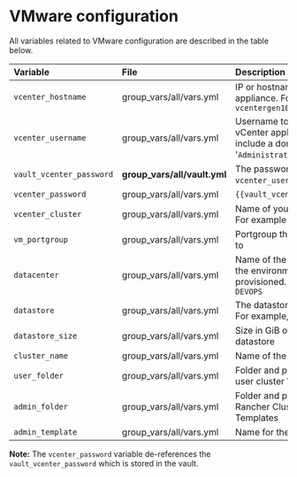 # VMware configuration

All variables related to VMware configuration are described in the table below.

|Variable|File|Description|
|:-------|:---|:----------|
|`vcenter_hostname`|group_vars/all/vars.yml|IP or hostname of the vCenter appliance. For example, `vcentergen10.am2.cloudra.local`|
|`vcenter_username`|group_vars/all/vars.yml|Username to log in to the vCenter appliance. It might include a domain, for example, '`Administrator@vsphere.local`'|
|`vault_vcenter_password`|**group_vars/all/vault.yml**|The password for the `vcenter_username` user.|
|`vcenter_password`|group_vars/all/vars.yml|`{{vault_vcenter_password}}`|
|`vcenter_cluster`|group_vars/all/vars.yml|Name of your SimpliVity Cluster. For example `Rancher`|
|`vm_portgroup`|group_vars/all/vars.yml|Portgroup that the VMs connect to|
|`datacenter`|group_vars/all/vars.yml|Name of the datacenter where the environment will be provisioned. For example, `DEVOPS`|
|`datastore`|group_vars/all/vars.yml|The datastore for storing VMs. For example, 'Rancher_HPE'|
|`datastore_size`|group_vars/all/vars.yml|Size in GiB of the above datastore|
|`cluster_name`|group_vars/all/vars.yml|Name of the K8S Cluster|
|`user_folder`|group_vars/all/vars.yml|Folder and pool name for the user cluster VMs|
|`admin_folder`|group_vars/all/vars.yml|Folder and pool name for Rancher Cluster VMs and  Templates|
|`admin_template`|group_vars/all/vars.yml|Name for the admin template|


**Note:** The `vcenter_password` variable de-references the `vault_vcenter_password` which is stored in the vault.

